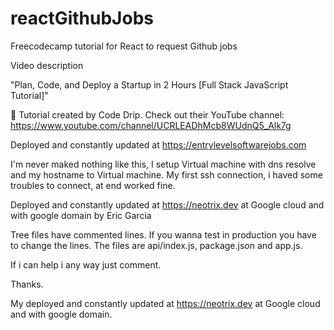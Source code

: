 # reactGithubJobs

Freecodecamp tutorial for React to request Github jobs

Video description 

"Plan, Code, and Deploy a Startup in 2 Hours [Full Stack JavaScript Tutorial]"


🎥 Tutorial created by Code Drip. Check out their YouTube channel: https://www.youtube.com/channel/UCRLEADhMcb8WUdnQ5_Alk7g


Deployed and constantly updated at https://entrylevelsoftwarejobs.com


I'm never maked nothing like this, I setup Virtual machine with dns resolve and my hostname to Virtual machine. My first ssh connection, i haved some troubles to connect, at end worked fine.

Deployed and constantly updated at https://neotrix.dev at Google cloud and with google domain by Eric Garcia

Tree files have commented lines. If you wanna test in production you have to change the lines.  The files are api/index.js, package.json and app.js.

If i can help i any way just comment. 

Thanks. 

My deployed and constantly updated at https://neotrix.dev at Google cloud and with google domain.